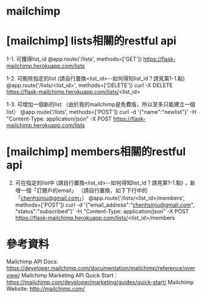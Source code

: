 # mailchimp

# [mailchimp] lists相關的restful api
1-1. 可獲得list_id
@app.route('/lists', methods=['GET'])
https://flask-mailchimp.herokuapp.com/lists

1-2. 可刪除指定的list (請自行置換<list_id>--如何得知list_id？請見第1-1.點)
@app.route('/lists/<list_id>', methods=['DELETE'])
curl -X DELETE https://flask-mailchimp.herokuapp.com/lists/<list_id>

1-3. 可增加一個新的list （由於我的mailchimp是免費版，所以至多只能建立一個list）
@app.route('/lists', methods=['POST'])
curl -d '{"name":"newlist"}' -H "Content-Type: application/json" -X POST https://flask-mailchimp.herokuapp.com/lists

# [mailchimp] members相關的restful api
2. 可在指定的list中 (請自行置換<list_id>--如何得知list_id？請見第1-1.點)   ，新增一個「訂閱戶的email」 （請自行置換<email>，如下下行中的「chenhsinju@gmail.com」）
@app.route('/lists/<list_id>/members', methods=['POST'])
curl -d '{"email_address":"chenhsinju@gmail.com", "status":"subscribed"}' -H "Content-Type: application/json" -X POST https://flask-mailchimp.herokuapp.com/lists/<list_id>/members



# 參考資料
Mailchimp API Docs: https://developer.mailchimp.com/documentation/mailchimp/reference/overview/
Mailchimp Marketing API Quick Start： https://mailchimp.com/developer/marketing/guides/quick-start/
Mailchimp Website: http://mailchimp.com/
